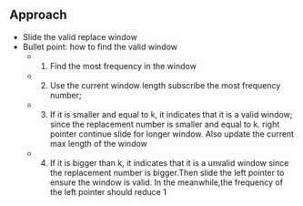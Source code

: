 ## Approach ##
- Slide the valid replace window
- Bullet point: how to find the valid window
    - 1. Find the most frequency in the window
    - 2. Use the current window length subscribe the most frequency number;
    - 3. If it is smaller and equal to k, it indicates that it is a valid window; since the replacement number is smaller and equal to k. right pointer continue slide for longer window. Also update the current max length of the window
    - 4. If it is bigger than k, it indicates that it is a unvalid window since the replacement number is bigger.Then slide the left pointer to ensure the window is valid. In the meanwhile,the frequency of the left pointer should reduce 1
